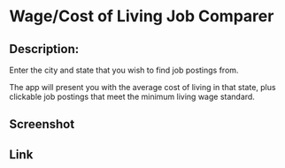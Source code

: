 # Wage/Cost of Living Job Comparer

## Description:
Enter the city and state that you wish to find job postings from.

The app will present you with the average cost of living in that state, plus clickable job postings that meet the minimum living wage standard.

## Screenshot

## Link
